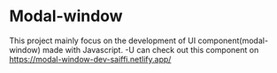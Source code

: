 # Modal-window
This project mainly focus on the development of UI component(modal-window) made with Javascript.
-U can check out this component on https://modal-window-dev-saiffi.netlify.app/
